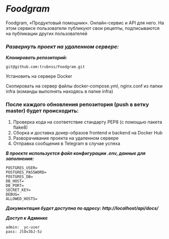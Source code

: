 # **_Foodgram_**
Foodgram, «Продуктовый помощник». Онлайн-сервис и API для него. На этом сервисе пользователи публикуют свои рецепты, подписываются на публикации других пользователей


### _Развернуть проект на удаленном сервере:_

**_Клонировать репозиторий:_**
```
git@github.com:trubnss/Foodgram.git
```
Установить на сервере Docker

Скопировать на сервер файлы docker-compose.yml, nginx.conf из папки infra (команды выполнять находясь в папке infra)


### После каждого обновления репозитория (push в ветку master) будет происходить:

1. Проверка кода на соответствие стандарту PEP8 (с помощью пакета flake8)
2. Сборка и доставка докер-образов frontend и backend на Docker Hub
3. Разворачивание проекта на удаленном сервере
4. Отправка сообщения в Telegram в случае успеха



**_В проекте используется файл конфигурации .env, данные для заполнения:_**
```
POSTGRES_USER=
POSTGRES_PASSWORD=
POSTGRES_DB=
DB_HOST=
DB_PORT=
SECRET_KEY=
DEBUG=
ALLOWED_HOSTS=
```


**_Документация будет доступна по адресу: http://localhost/api/docs/_**

**_Доступ к Админке_**
```commandline
admin:  yc-user
pass: JlOv3bJ-5z
```

